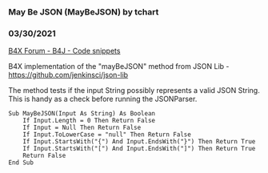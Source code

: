 ### May Be JSON (MayBeJSON) by tchart
### 03/30/2021
[B4X Forum - B4J - Code snippets](https://www.b4x.com/android/forum/threads/129197/)

B4X implementation of the "mayBeJSON" method from JSON Lib - <https://github.com/jenkinsci/json-lib>  
  
The method tests if the input String possibly represents a valid JSON String. This is handy as a check before running the JSONParser.  
  

```B4X
Sub MayBeJSON(Input As String) As Boolean  
    If Input.Length = 0 Then Return False  
    If Input = Null Then Return False  
    If Input.ToLowerCase = "null" Then Return False  
    If Input.StartsWith("{") And Input.EndsWith("}") Then Return True  
    If Input.StartsWith("[") And Input.EndsWith("]") Then Return True     
    Return False     
End Sub
```